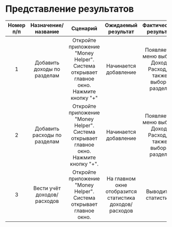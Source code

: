   # Представление результатов

| Номер п/п | Назначение/название | Сценарий | Ожидаемый результат | Фактический результат | Оценка | 
| :------: | :------: | :------: | :------: | :------: | :------: |
| 1 | Добавить доходы по разделам | Откройте приложение "Money Helper". Система открывает главное окно. Нажмите кнопку "+" | Начинается добавление| Появляется меню выбора Доход/Расход, а также выбора раздела | Тест пройден |
| 2 | Добавить расходы по разделам |  Откройте приложение "Money Helper". Система открывает главное окно. Нажмите кнопку "+". | Начинается добавление| Появляется меню выбора Доход/Расход, а также выбора раздела | Тест пройден |
| 3 | Вести учёт доходов/расходов |  Откройте приложение "Money Helper". Система открывает главное окно. | На главном окне отобразится статистика доходов/расходов | Выводится статистика | Тест пройден |
